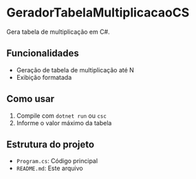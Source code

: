 # GeradorTabelaMultiplicacaoCS

Gera tabela de multiplicação em C#.

## Funcionalidades
- Geração de tabela de multiplicação até N
- Exibição formatada

## Como usar
1. Compile com `dotnet run` ou `csc`
2. Informe o valor máximo da tabela

## Estrutura do projeto
- `Program.cs`: Código principal
- `README.md`: Este arquivo
